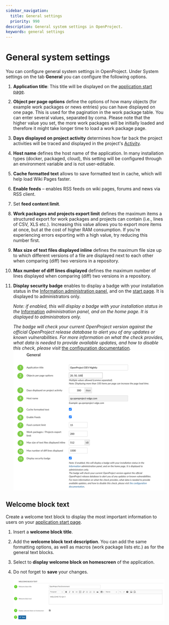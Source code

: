 ```yaml
---
sidebar_navigation:
  title: General settings
  priority: 990
description: General system settings in OpenProject.
keywords: general settings
---
```

# General system settings

You can configure general system settings in OpenProject. Under System settings on the tab **General** you can configure the following options.

1. **Application title**: This title will be displayed on the [application start page](../../../user-guide/home/).

2. **Object per page options** define the options of how many objects  (for example work packages or news entries) you can have displayed on one page. This is used for the pagination in the work package table. You can enter several values, separated by coma. Please note that the higher value you set, the more work packages will be initially loaded and therefore it might take longer time to load a work package page.

3. **Days displayed on project activity** determines how far back the project activities will be traced and displayed in the project's [Activity](../../../user-guide/activity).

4. **Host name** defines the host name of the application. In many installation types (docker, packaged, cloud), this setting will be configured through an environment variable and is not user-editable.

5. **Cache formatted text** allows to save formatted text in cache, which will help load Wiki Pages faster.

6. **Enable feeds** – enables RSS feeds on wiki pages, forums and news via RSS client.

7. Set **feed content limit**.

8. **Work packages and projects export limit** defines the maximum items a structured export for work packages and projects can contain (i.e., lines of CSV, XLS etc.). Increasing this value allows you to export more items at once, but at the cost of higher RAM consumption. If you're experiencing errors exporting with a high value, try reducing this number first.

9. **Max size of text files displayed inline** defines the maximum file size up to which different versions of a file are displayed next to each other when comparing (diff) two versions in a repository.

10. **Max number of diff lines displayed** defines the maximum number of lines displayed when comparing (diff) two versions in a repository.

11. **Display security badge** enables to display a badge with your installation status in the [Information administration panel](../../information), and on the [start page](../../../user-guide/home/). It is displayed to administrators only.

    *Note: if enabled, this will display a badge with your installation status in the* [Information](https://qa.openproject-edge.com/admin/info) *administration panel, and on the home page. It is displayed to administrators only.*

    *The badge will check your current OpenProject version against the official OpenProject release database to alert you of any updates or known vulnerabilities. For more information on what the check provides, what data is needed to provide available updates, and how to disable this check, please visit* [the configuration documentation](../../../system-admin-guide/information/#security-badge)*.*![The general system settings](general-settings-01.png)

## Welcome block text

Create a welcome text block to display the most important information to users on your [application start page](../../../user-guide/home/).

1. Insert a **welcome block title**.

2. Add the **welcome block text description**. You can add the same formatting options, as well as macros (work package lists etc.) as for the general text blocks.

3. Select to **display welcome block on homescreen** of the application.

4. Do not forget to **save** your changes.

   ![image-20211209162118090](image-20211209162118090.png)

